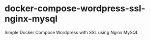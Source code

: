 # docker-compose-wordpress-ssl-nginx-mysql
Simple Docker Compose Wordpress with SSL using Nginx MySQL

